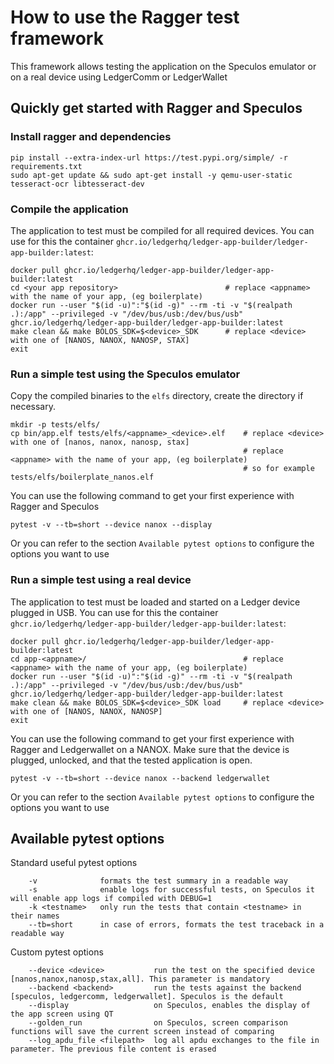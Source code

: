 # How to use the Ragger test framework

This framework allows testing the application on the Speculos emulator or on a real device using LedgerComm or LedgerWallet


## Quickly get started with Ragger and Speculos

### Install ragger and dependencies

```
pip install --extra-index-url https://test.pypi.org/simple/ -r requirements.txt
sudo apt-get update && sudo apt-get install -y qemu-user-static tesseract-ocr libtesseract-dev
```

### Compile the application

The application to test must be compiled for all required devices.
You can use for this the container `ghcr.io/ledgerhq/ledger-app-builder/ledger-app-builder:latest`:
```
docker pull ghcr.io/ledgerhq/ledger-app-builder/ledger-app-builder:latest
cd <your app repository>                        # replace <appname> with the name of your app, (eg boilerplate)
docker run --user "$(id -u)":"$(id -g)" --rm -ti -v "$(realpath .):/app" --privileged -v "/dev/bus/usb:/dev/bus/usb" ghcr.io/ledgerhq/ledger-app-builder/ledger-app-builder:latest
make clean && make BOLOS_SDK=$<device>_SDK      # replace <device> with one of [NANOS, NANOX, NANOSP, STAX]
exit
```

### Run a simple test using the Speculos emulator

Copy the compiled binaries to the `elfs` directory, create the directory if necessary.
```
mkdir -p tests/elfs/
cp bin/app.elf tests/elfs/<appname>_<device>.elf    # replace <device> with one of [nanos, nanox, nanosp, stax]
                                                    # replace <appname> with the name of your app, (eg boilerplate)
                                                    # so for example tests/elfs/boilerplate_nanos.elf
```

You can use the following command to get your first experience with Ragger and Speculos
```
pytest -v --tb=short --device nanox --display
```
Or you can refer to the section `Available pytest options` to configure the options you want to use


### Run a simple test using a real device

The application to test must be loaded and started on a Ledger device plugged in USB.
You can use for this the container `ghcr.io/ledgerhq/ledger-app-builder/ledger-app-builder:latest`:
```
docker pull ghcr.io/ledgerhq/ledger-app-builder/ledger-app-builder:latest
cd app-<appname>/                                   # replace <appname> with the name of your app, (eg boilerplate)
docker run --user "$(id -u)":"$(id -g)" --rm -ti -v "$(realpath .):/app" --privileged -v "/dev/bus/usb:/dev/bus/usb" ghcr.io/ledgerhq/ledger-app-builder/ledger-app-builder:latest
make clean && make BOLOS_SDK=$<device>_SDK load     # replace <device> with one of [NANOS, NANOX, NANOSP]
exit
```

You can use the following command to get your first experience with Ragger and Ledgerwallet on a NANOX.
Make sure that the device is plugged, unlocked, and that the tested application is open.
```
pytest -v --tb=short --device nanox --backend ledgerwallet
```
Or you can refer to the section `Available pytest options` to configure the options you want to use


## Available pytest options

Standard useful pytest options
```
    -v              formats the test summary in a readable way
    -s              enable logs for successful tests, on Speculos it will enable app logs if compiled with DEBUG=1
    -k <testname>   only run the tests that contain <testname> in their names
    --tb=short      in case of errors, formats the test traceback in a readable way
``` 

Custom pytest options
```
    --device <device>           run the test on the specified device [nanos,nanox,nanosp,stax,all]. This parameter is mandatory
    --backend <backend>         run the tests against the backend [speculos, ledgercomm, ledgerwallet]. Speculos is the default
    --display                   on Speculos, enables the display of the app screen using QT
    --golden_run                on Speculos, screen comparison functions will save the current screen instead of comparing
    --log_apdu_file <filepath>  log all apdu exchanges to the file in parameter. The previous file content is erased
``` 

